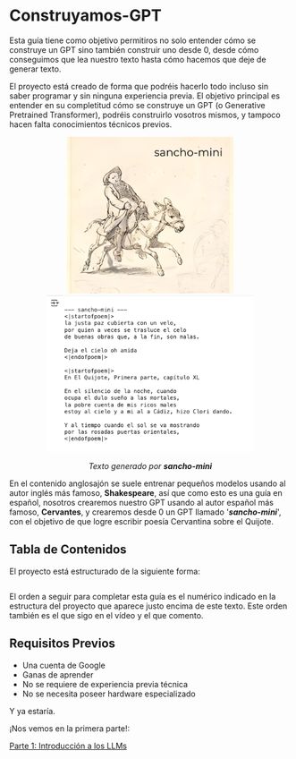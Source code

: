 # Construyamos-GPT

Esta guía tiene como objetivo permitiros no solo entender cómo se construye un GPT sino también construir uno desde 0, desde cómo conseguimos que lea nuestro texto hasta cómo hacemos que deje de generar texto.

El proyecto está creado de forma que podréis hacerlo todo incluso sin saber programar y sin ninguna experiencia previa. El objetivo principal es entender en su completitud cómo se construye un GPT (o Generative Pretrained Transformer), podréis construirlo vosotros mismos, y tampoco hacen falta conocimientos técnicos previos.

 

<p align="center">
  <img src="assets/sancho-mini.png" height="280">
  <img src="assets/output-text.png" height="280">
</p>
<p align="center"><i>Texto generado por <b>sancho-mini</b></i></p>

En el contenido anglosajón se suele entrenar pequeños modelos usando al autor inglés más famoso, **Shakespeare**, así que como esto es una guía en español, nosotros crearemos nuestro GPT usando al autor español más famoso, **Cervantes**, y crearemos desde 0 un GPT llamado '***sancho-mini***', con el objetivo de que logre escribir poesía Cervantina sobre el Quijote.

## Tabla de Contenidos 
El proyecto está estructurado de la siguiente forma:
```

```

El orden a seguir para completar esta guía es el numérico indicado en la estructura del proyecto que aparece justo encima de este texto. Este orden también es el que sigo en el vídeo y el que comento.



## Requisitos Previos

- Una cuenta de Google
- Ganas de aprender
- No se requiere de experiencia previa técnica
- No se necesita poseer hardware especializado

Y ya estaría.





¡Nos vemos en la primera parte!:

[Parte 1: Introducción a los LLMs]()